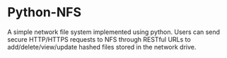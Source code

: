 Python-NFS
==========

A simple network file system implemented using python. Users can send secure HTTP/HTTPS requests to NFS through RESTful URLs to add/delete/view/update hashed files stored in the network drive.

